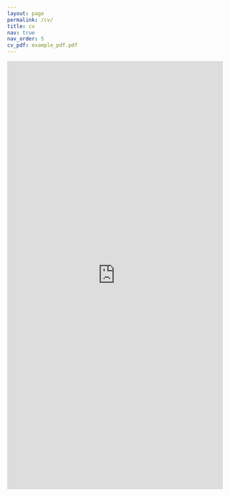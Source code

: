 ```yaml
---
layout: page
permalink: /cv/
title: cv
nav: true
nav_order: 5
cv_pdf: example_pdf.pdf
---
```


<embed src="https://ghltshubh.github.io/assets/pdf/example_pdf.pdf" type="application/pdf" style="width:100%; height:1000px; margin-left: auto; margin-right: auto;" frameborder="0"/>

<!-- <iframe src="https://docs.google.com/gview?url=https://ghltshubh.github.io/assets/pdf/example_pdf.pdf&embedded=true" style="width:850px; height:1000px;" frameborder="0"></iframe> -->
